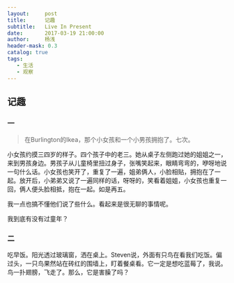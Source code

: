 ```yaml
---
layout:     post
title:      记趣
subtitle:   Live In Present
date:       2017-03-19 21:00:00
author:     杨浅
header-mask: 0.3
catalog: true
tags:
   - 生活
   - 观察
---
```

## 记趣
### 一
>在Burlington的Ikea，那个小女孩和一个小男孩拥抱了。七次。

小女孩约摸三四岁的样子。四个孩子中的老三。她从桌子左侧跑过她的姐姐之一，来到男孩身边。男孩子从儿童椅里扭过身子，张嘴笑起来，眼睛弯弯的，咿呀地说一句什么话。小女孩也笑开了，重复了一遍，姐弟俩人，小脸相贴，拥抱在了一起。放开后，小弟弟又说了一遍同样的话，呀呀的，笑看着姐姐，小女孩也重复一回，俩人便头脸相抵，抱在一起。如是再五。

我一点也搞不懂他们说了些什么。看起来是很无聊的事情呢。

我到底有没有过童年？

### 二
吃早饭。阳光透过玻璃窗，洒在桌上。Steven说，外面有只鸟在看我们吃饭。偏过头，一只鸟果然站在砖红的围墙上，盯着餐桌看。它一定是想吃蓝莓了，我说。鸟一扑翅膀，飞走了。那么，它是害臊了吗？





